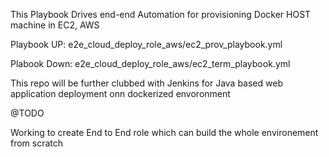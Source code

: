 This Playbook Drives end-end Automation for provisioning Docker HOST machine in EC2, AWS

Playbook UP: e2e_cloud_deploy_role_aws/ec2_prov_playbook.yml

Plabook Down: e2e_cloud_deploy_role_aws/ec2_term_playbook.yml

This repo will be further clubbed with Jenkins for Java based web application deployment onn dockerized envoronment

@TODO

Working to create End to End role which can build the whole environement from scratch



